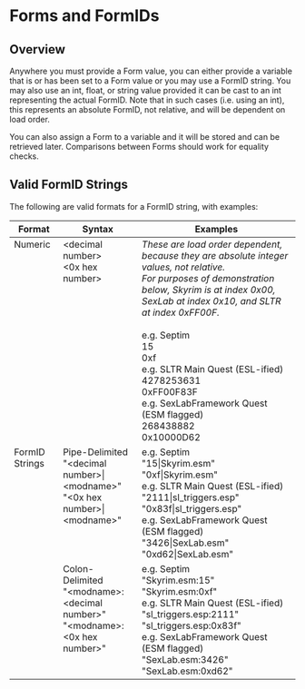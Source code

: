 # Forms and FormIDs

## Overview

Anywhere you must provide a Form value, you can either provide a variable that is or has been set to a Form value or you may use a FormID string. You may also use an int, float, or string value provided it can be cast to an int representing the actual FormID. Note that in such cases (i.e. using an int), this represents an absolute FormID, not relative, and will be dependent on load order.

You can also assign a Form to a variable and it will be stored and can be retrieved later. Comparisons between Forms should work for equality checks.

## Valid FormID Strings
The following are valid formats for a FormID string, with examples:

<table>
<thead valign="top">
<tr><th>Format</th><th>Syntax</th><th>Examples</th></tr>
</thead>
<tbody valign="top" align="left">
<tr>
    <td>Numeric</td>
    <td>&lt;decimal number&gt;<br>&lt;0x hex number&gt;</td>
    <td>
    <i>These are load order dependent, because they are absolute integer values, not relative.<br>
    For purposes of demonstration below, Skyrim is at index 0x00, SexLab at index 0x10, and SLTR at index 0xFF00F.</i><br>
    <br>
    e.g. Septim<br>
    15<br>
    0xf<br>
    e.g. SLTR Main Quest (ESL-ified)<br>
    4278253631<br>
    0xFF00F83F<br>
    e.g. SexLabFramework Quest (ESM flagged)<br>
    268438882<br>
    0x10000D62
    </td>
</tr>
<tr>
    <td rowspan="2">FormID Strings
    </td>
    <td>
    Pipe-Delimited<br>
    "&lt;decimal number&gt;|&lt;modname&gt;"<br>
    "&lt;0x hex number&gt;|&lt;modname&gt;"
    </td>
    <td>
    e.g. Septim<br>
    "15|Skyrim.esm"<br>
    "0xf|Skyrim.esm"<br>
    e.g. SLTR Main Quest (ESL-ified)<br>
    "2111|sl_triggers.esp"<br>
    "0x83f|sl_triggers.esp"<br>
    e.g. SexLabFramework Quest (ESM flagged)<br>
    "3426|SexLab.esm"<br>
    "0xd62|SexLab.esm"
    </td>
</tr>
<tr>
    <td>
    Colon-Delimited<br>
    "&lt;modname&gt;:&lt;decimal number&gt;"<br>
    "&lt;modname&gt;:&lt;0x hex number&gt;"
    </td>
    <td>
    e.g. Septim<br>
    "Skyrim.esm:15"<br>
    "Skyrim.esm:0xf"<br>
    e.g. SLTR Main Quest (ESL-ified)<br>
    "sl_triggers.esp:2111"<br>
    "sl_triggers.esp:0x83f"<br>
    e.g. SexLabFramework Quest (ESM flagged)<br>
    "SexLab.esm:3426"<br>
    "SexLab.esm:0xd62"
    </td>
</tr>
</tbody>
</table>

